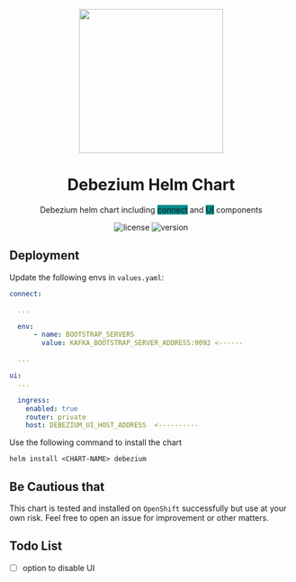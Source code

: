 <p align="center">
<img src="https://debezium.io/assets/images/color_white_debezium_type_600px.svg" style="width:256px;">
</p>
<h1 align="center">Debezium Helm Chart</h1>
<p align="center">Debezium helm chart including <span style="background: darkcyan">connect</span> and <span style="background: darkcyan">UI</span> components</p>
<p align="center">
<img src="https://img.shields.io/badge/license-apache_2.0-red?style=for-the-badge&logo=none" alt="license" />
<img src="https://img.shields.io/badge/Version-0.0.1-informational?style=for-the-badge&logo=none" alt="version" />
</p>

## Deployment

Update the following envs in `values.yaml`:

```yaml
connect:

  ...

  env:
      - name: BOOTSTRAP_SERVERS
        value: KAFKA_BOOTSTRAP_SERVER_ADDRESS:9092 <------

  ...

ui:
  ...

  ingress:
    enabled: true
    router: private
    host: DEBEZIUM_UI_HOST_ADDRESS  <----------
```

Use the following command to install the chart

```shell
helm install <CHART-NAME> debezium
```

## Be Cautious that

This chart is tested and installed on `OpenShift` successfully but use at your own risk. Feel free to open an issue for
improvement or other matters.

## Todo List

- [ ] option to disable UI